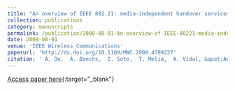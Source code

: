 ```yaml
---
title: "An overview of IEEE 802.21: media-independent handover services"
collection: publications
category: manuscripts
permalink: /publication/2008-08-01-An-overview-of-IEEE-80221-media-independent-handover-services
date: 2008-08-01
venue: 'IEEE Wireless Communications'
paperurl: 'http://dx.doi.org/10.1109/MWC.2008.4599227'
citation: ' A. De,  A. Banchs,  I. Soto,  T. Melia,  A. Vidal, &quot;An overview of IEEE 802.21: media-independent handover services.&quot; IEEE Wireless Communications, 2008.'
---
```

[Access paper here](http://dx.doi.org/10.1109/MWC.2008.4599227){:target="_blank"}
